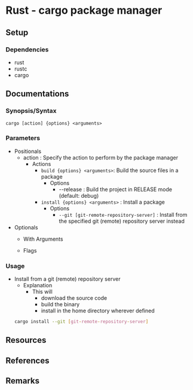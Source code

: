# Rust - cargo package manager

## Setup
### Dependencies
+ rust
+ rustc
+ cargo

## Documentations
### Synopsis/Syntax
```console
cargo [action] {options} <arguments>
```

### Parameters
- Positionals
    - action : Specify the action to perform by the package manager
        - Actions
            - `build {options} <arguments>`: Build the source files in a package
                - Options
                    + --release : Build the project in RELEASE mode (default: debug)
            - `install {options} <arguments>` : Install a package
                - Options
                    + `--git [git-remote-repository-server]` : Install from the specified git (remote) repository server instead
- Optionals
    - With Arguments

    - Flags

### Usage
- Install from a git (remote) repository server
    - Explanation
        - This will 
            + download the source code
            + build the binary
            + install in the home directory wherever defined     
    ```bash
    cargo install --git [git-remote-repository-server]
    ```

## Resources

## References

## Remarks
